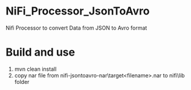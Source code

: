 # NiFi_Processor_JsonToAvro
Nifi Processor to convert Data from JSON to Avro format

# Build and use

1. mvn clean install
2. copy nar file from nifi-jsontoavro-nar\target\<filename>.nar to nifi\lib folder
